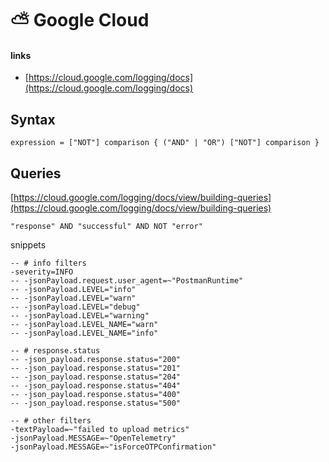 # ⛅ Google Cloud

#### links

- [https://cloud.google.com/logging/docs](https://cloud.google.com/logging/docs)

## Syntax

```
expression = ["NOT"] comparison { ("AND" | "OR") ["NOT"] comparison }
```

## Queries

[https://cloud.google.com/logging/docs/view/building-queries](https://cloud.google.com/logging/docs/view/building-queries)

```
"response" AND "successful" AND NOT "error"
```

snippets

```
-- # info filters
-severity=INFO
-- -jsonPayload.request.user_agent=~"PostmanRuntime"
-- -jsonPayload.LEVEL="info"
-- -jsonPayload.LEVEL="warn"
-- -jsonPayload.LEVEL="debug"
-- -jsonPayload.LEVEL="warning"
-- -jsonPayload.LEVEL_NAME="warn"
-- -jsonPayload.LEVEL_NAME="info"

-- # response.status
-- -json_payload.response.status="200"
-- -json_payload.response.status="201"
-- -json_payload.response.status="204"
-- -json_payload.response.status="404"
-- -json_payload.response.status="400"
-- -json_payload.response.status="500"

-- # other filters
-textPayload=~"failed to upload metrics"
-jsonPayload.MESSAGE=~"OpenTelemetry"
-jsonPayload.MESSAGE=~"isForceOTPConfirmation"
```
